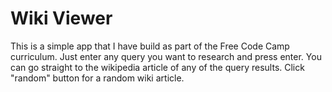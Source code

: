 # Wiki Viewer

This is a simple app that I have build as part of the Free Code Camp curriculum. Just enter any query you want to research and press enter.
You can go straight to the wikipedia article of any of the query results. Click "random" button for a random wiki article.


